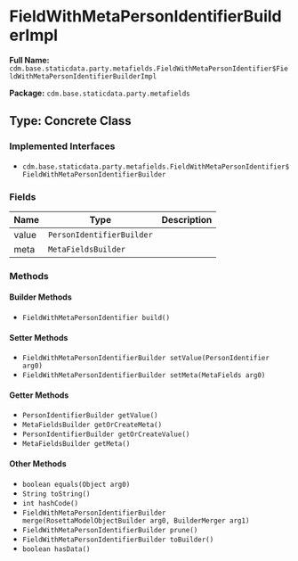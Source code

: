 # FieldWithMetaPersonIdentifierBuilderImpl

**Full Name:** `cdm.base.staticdata.party.metafields.FieldWithMetaPersonIdentifier$FieldWithMetaPersonIdentifierBuilderImpl`

**Package:** `cdm.base.staticdata.party.metafields`

## Type: Concrete Class

### Implemented Interfaces

- `cdm.base.staticdata.party.metafields.FieldWithMetaPersonIdentifier$FieldWithMetaPersonIdentifierBuilder`

### Fields

| Name | Type | Description |
|------|------|-------------|
| value | `PersonIdentifierBuilder` |  |
| meta | `MetaFieldsBuilder` |  |

### Methods

#### Builder Methods

- `FieldWithMetaPersonIdentifier build()`

#### Setter Methods

- `FieldWithMetaPersonIdentifierBuilder setValue(PersonIdentifier arg0)`
- `FieldWithMetaPersonIdentifierBuilder setMeta(MetaFields arg0)`

#### Getter Methods

- `PersonIdentifierBuilder getValue()`
- `MetaFieldsBuilder getOrCreateMeta()`
- `PersonIdentifierBuilder getOrCreateValue()`
- `MetaFieldsBuilder getMeta()`

#### Other Methods

- `boolean equals(Object arg0)`
- `String toString()`
- `int hashCode()`
- `FieldWithMetaPersonIdentifierBuilder merge(RosettaModelObjectBuilder arg0, BuilderMerger arg1)`
- `FieldWithMetaPersonIdentifierBuilder prune()`
- `FieldWithMetaPersonIdentifierBuilder toBuilder()`
- `boolean hasData()`

